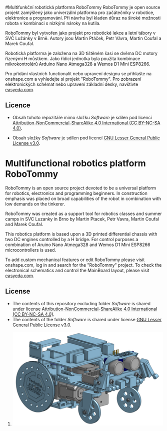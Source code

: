 #Multifunkční robotická platforma RoboTommy
RoboTommy je open source projekt zamýšlený jako univerzální platforma pro začátečníky v robotice, elektronice a programování. Při návrhu byl kladen důraz na široké možnosti robota v kombinaci s nízkými nároky na kutila.

RoboTommy byl vytvořen jako projekt pro robotické lekce a letní tábory v SVČ Lužánky v Brně. Autory jsou Martin Ptáček, Petr Vávra, Martin Coufal a Marek Coufal.

Robotická platforma je založena na 3D tištěném šasi se dvěma DC motory řízenými H můstkem. Jako řídicí jednotka byla použita kombinace mikrokontrolérů Arduino Nano Atmega328 a Wemos D1 Mini ESP8266.

Pro přidání vlastních functionalit nebo upravení designu se přihlašte na onshape.com a vyhledejte si projekt "RoboTommy". Pro zobrazení elektronických schémat nebo upravení základní desky, navštivte [easyeda.com](https://easyeda.com/technika/Arduino_Nano_ESP_MPU_board-965e335938244bc3aa54cd378a177850).

## Licence

* Obsah tohoto repozitáře mimo složku *Software* je sdílen pod licencí [Attribution-NonCommercial-ShareAlike 4.0 International (CC BY-NC-SA 4.0)](https://creativecommons.org/licenses/by-nc-sa/4.0/).

* Obsah složky *Software* je sdílen pod licencí [GNU Lesser General Public License v3.0](https://www.gnu.org/licenses/lgpl-3.0.en.html).

# Multifunctional robotics platform RoboTommy
RoboTommy is an open source project devoted to be a universal platform 
for robotics, electronics and programming beginners. In construction 
emphasis was placed on broad capabilities of the robot in combination 
with low demands on the tinkerer.

RoboTommy was created as a support tool for robotics classes and summer 
camps in SVC Luzanky in Brno by Martin Ptacek, Petr Vavra, Martin Coufal and Marek Coufal.

This robotics platform is based upon a 3D printed differential chassis with two 
DC engines controlled by a H bridge. For control purposes a combination of 
Aruino Nano Atmega328 and Wemos D1 Mini ESP8266 microcontrollers is used.

To add custom mechanical features or edit RoboTommy please visit onshape.com, log in and search for the "RoboTommy" project. To check the electronical schematics and control the MainBoard layout, please visit [easyeda.com](https://easyeda.com/technika/Arduino_Nano_ESP_MPU_board-965e335938244bc3aa54cd378a177850).

## License
* The contents of this repository excluding folder *Software* is shared under license [Attribution-NonCommercial-ShareAlike 4.0 International (CC BY-NC-SA 4.0)](https://creativecommons.org/licenses/by-nc-sa/4.0/).
* The contents of the folder *Software* is shared under license [GNU Lesser General Public License v3.0](https://www.gnu.org/licenses/lgpl-3.0.en.html).

1.  ![alt](RoboTommy_frontView.png)
